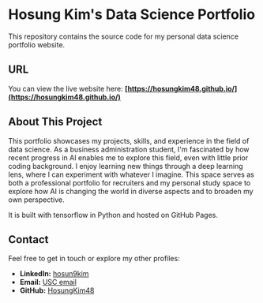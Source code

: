 # Hosung Kim's Data Science Portfolio
This repository contains the source code for my personal data science portfolio website.

## URL
You can view the live website here:
**[https://hosungkim48.github.io/](https://hosungkim48.github.io/)**

## About This Project
This portfolio showcases my projects, skills, and experience in the field of data science.
As a business administration student, I'm fascinated by how recent progress in AI enables me to explore this field, even with little prior coding background. I enjoy learning new things through a deep learning lens, where I can experiment with whatever I imagine.
This space serves as both a professional portfolio for recruiters and my personal study space to explore how AI is changing the world in diverse aspects and to broaden my own perspective.

It is built with tensorflow in Python and hosted on GitHub Pages.

## Contact
Feel free to get in touch or explore my other profiles:
* **LinkedIn:** [hosun9kim](https://www.linkedin.com/in/hosun9kim/)
* **Email:** [USC email](hosungk@usc.edu)
* **GitHub:** [HosungKim48](https://github.com/HosungKim48)
